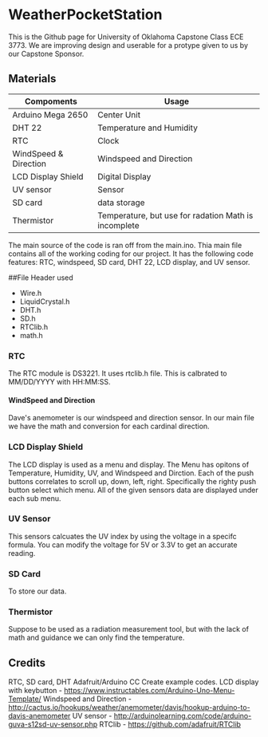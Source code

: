 # WeatherPocketStation
This is the Github page for University of Oklahoma Capstone Class ECE 3773.
We are improving design and userable for a protype given to us by our Capstone Sponsor.


## Materials

Compoments | Usage | 
------------ | -------------
Arduino Mega 2650 | Center Unit
DHT 22 | Temperature and Humidity
RTC | Clock
WindSpeed & Direction | Windspeed and Direction
LCD Display Shield | Digital Display
UV sensor | Sensor
SD card | data storage
Thermistor | Temperature, but use for radation Math is incomplete  

The main source of the code is ran off from the main.ino. Thia main file contains all of the working coding for our project. It has the following code features: RTC, windspeed, SD card, DHT 22, LCD display, and UV sensor.

##File Header used
- Wire.h
- LiquidCrystal.h
- DHT.h
- SD.h
- RTClib.h
- math.h

### RTC
The RTC module is DS3221. It uses rtclib.h file. This is calbrated to MM/DD/YYYY with HH:MM:SS. 

#### WindSpeed and Direction
Dave's anemometer is our windspeed and direction sensor. In our main file we have the math and conversion for each cardinal direction.

### LCD Display Shield
The LCD display is used as a menu and display. The Menu has opitons of Temperature, Humidity, UV, and Windspeed and Dirction.
Each of the push buttons correlates to scroll up, down, left, right. Specifically the righty push button select which menu. 
All of the given sensors data are displayed under each sub menu.

### UV Sensor
This sensors calcuates the UV index by using the voltage in a specifc formula. You can modify the voltage for 5V or 3.3V to get an accurate reading. 

### SD Card
To store our data.

### Thermistor
Suppose to be used as a radiation measurement tool, but with the lack of math and guidance we can only find the temperature.

## Credits 
RTC, SD card, DHT Adafruit/Arduino CC Create example codes.
LCD display with keybutton - https://www.instructables.com/Arduino-Uno-Menu-Template/
Windspeed and Direction - http://cactus.io/hookups/weather/anemometer/davis/hookup-arduino-to-davis-anemometer
UV sensor - http://arduinolearning.com/code/arduino-guva-s12sd-uv-sensor.php
RTClib - https://github.com/adafruit/RTClib

